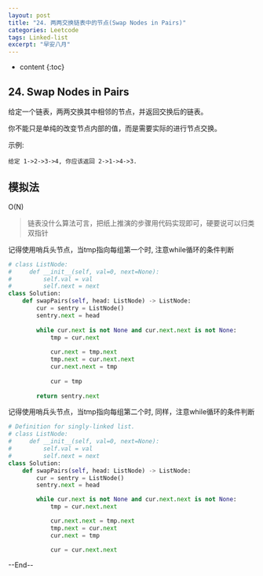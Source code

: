```yaml
---
layout: post
title: "24. 两两交换链表中的节点(Swap Nodes in Pairs)"
categories: Leetcode
tags: Linked-list
excerpt: "早安八月"
---
```


* content
{:toc}

## 24. Swap Nodes in Pairs

给定一个链表，两两交换其中相邻的节点，并返回交换后的链表。

你不能只是单纯的改变节点内部的值，而是需要实际的进行节点交换。

示例:

```
给定 1->2->3->4, 你应该返回 2->1->4->3.
```

## 模拟法

O(N)

> 链表没什么算法可言，把纸上推演的步骤用代码实现即可，硬要说可以归类双指针

记得使用哨兵头节点，当tmp指向每组第一个时, 注意while循环的条件判断

```python
# class ListNode:
#     def __init__(self, val=0, next=None):
#         self.val = val
#         self.next = next
class Solution:
    def swapPairs(self, head: ListNode) -> ListNode:
        cur = sentry = ListNode()
        sentry.next = head
        
        while cur.next is not None and cur.next.next is not None:
            tmp = cur.next
            
            cur.next = tmp.next
            tmp.next = cur.next.next
            cur.next.next = tmp
            
            cur = tmp
            
        return sentry.next
```

记得使用哨兵头节点，当tmp指向每组第二个时, 同样，注意while循环的条件判断

```python
# Definition for singly-linked list.
# class ListNode:
#     def __init__(self, val=0, next=None):
#         self.val = val
#         self.next = next
class Solution:
    def swapPairs(self, head: ListNode) -> ListNode:
        cur = sentry = ListNode()
        sentry.next = head

        while cur.next is not None and cur.next.next is not None:
            tmp = cur.next.next

            cur.next.next = tmp.next
            tmp.next = cur.next
            cur.next = tmp

            cur = cur.next.next
```

--End--


